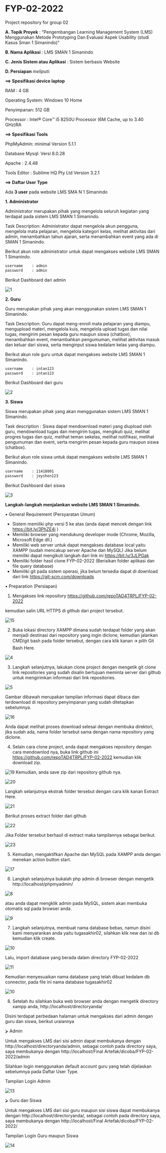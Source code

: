 # FYP-02-2022
Project repository for group 02

**A.  Topik Proyek**
: “Pengembangan Learning Management System (LMS) Menggunakan Metode Prototyping Dan Evaluasi Aspek Usability (studi Kasus Sman 1 Simanindo)”

**B. Nama Aplikasi**                : LMS SMAN 1 Simanindo

**C. Jenis Sistem atau Aplikasi**   :  Sistem berbasis Website

**D. Persiapan** *meliputi:*

**==>  Spesifikasi device laptop**

RAM : 4 GB 

Operating System: Windows 10 Home

Penyimpanan: 512 GB 

Processor 	: Intel® Core™ i5 8250U Processor (6M Cache, up to 3.40 GHz)RA 

**==>  Spesifikasi Tools** 

PhpMyAdmin: minimal Version 5.1.1

Database Mysql: Versi 8.0.28
 
Apache : 2.4.48

Tools Editor : Sublime HQ Pty Ltd Version 3.2.1



**==>  Daftar User Type** 


Ada **3 user** pada website LMS SMA N 1 Simanindo

**1.	Administrator**

Administrator merupakan pihak yang mengelola seluruh kegiatan yang terdapat pada sistem LMS SMAN 1 Simanindo.

Task Description: Administrator dapat mengelola akun pengguna, mengelola mata pelajaran, mengelola kategori kelas, melihat aktivitas dari admin, menambahkan tahun ajaran, serta menambahkan event yang ada di SMAN 1 Simanindo. 

Berikut akun role administrator untuk dapat mengakses website LMS SMAN 1 Simanindo.

```sh
username	: admin
password	: admin
```

Berikut Dashboard dari admin


![1](https://user-images.githubusercontent.com/71743279/184470161-48a41f65-b9b6-44c6-a7e9-c94b89d14728.png)


**2.	Guru**

Guru merupakan pihak yang akan menggunakan sistem LMS SMAN 1 Simanindo.

Task Description: Guru dapat meng-enroll mata pelajaran yang diampu, mengupload materi, mengelola kuis, mengelola upload tugas dan nilai tugas, mengirim pesan kepada guru maupun siswa (chatbox), menambahkan event, menambahkan pengumuman, melihat aktivitas masuk dan keluar dari siswa, serta menginput siswa kedalam kelas yang diampu.

Berikut akun role guru untuk dapat mengakses website LMS SMAN 1 Simanindo.

```sh
username	: intan123
password	: intan123
```
Berikut Dashboard dari guru

![2](https://user-images.githubusercontent.com/71743279/184470169-0bb81778-b71b-4a3d-91b6-40f9247bf6ce.png)


**3.	Siswa**

Siswa merupakan pihak yang akan menggunakan sistem LMS SMAN 1 Simanindo.

Task description : Siswa dapat mendownload materi yang diupload oleh guru, mendownload tugas dan mengirim tugas, mengikuti quiz, melihat progres tugas dan quiz, melihat teman sekelas, melihat notifikasi, melihat pengumuman dan event, serta mengirim pesan kepada guru maupun siswa (chatbox). 

Berikut akun role siswa untuk dapat mengakses website LMS SMAN 1 Simanindo.
```sh
username	: 11418001
password	: jeyshen123
```

Berikut Dashboard dari siswa

![3](https://user-images.githubusercontent.com/71743279/184470178-4230271d-1c3d-4e0d-a0e3-80585b23bac3.png)

**Langkah-langkah menjalankan website LMS SMAN 1 Simanindo.** 


▪	General Requirement (Persyaratan Umum)
-	Sistem memiliki php versi 5 ke atas (anda dapat mencek dengan link https://bit.ly/3PhZE4i )
-	Memiliki browser yang mendukung developer mode (Chrome, Mozilla, Microsoft Edge dll.)
-	Memiliki web server untuk dapat mengakses database local yaitu XAMPP (sudah mencakup server Apache dan MySQL) Jika belum memiliki dapat mengikuti langkah dari link ini https://bit.ly/3JLPGak 
-	Memiliki folder hasil clone FYP-02-2022 (Berisikan folder aplikasi dan file query database)
-	Memiliki git pada sistem operasi, jika belum tersedia dapat di download dari link https://git-scm.com/downloads


▪	 Preparation (Persiapan)
1.	Mengakses link repository https://github.com/repoTAD4TRPL/FYP-02-2022  

kemudian salin URL HTTPS di github dari project tersebut.

![15](https://user-images.githubusercontent.com/71743279/184470302-adaad389-3ba3-4e5b-9f93-6064fca22daa.png)





2.	Buka lokasi directory XAMPP dimana sudah terdapat folder yang akan menjadi destinasi dari repository yang ingin diclone, kemudian jalankan CMD/git bash pada folder tersebut, dengan cara klik kanan 🡪 pilih Git Bash Here. 

![4](https://user-images.githubusercontent.com/71743279/184470313-40c11d9e-6bec-4268-aba6-11c7da45f64e.png)


3.	Langkah selanjutnya, lakukan clone project dengan mengetik git clone link repositories yang sudah disalin bertujuan meminta server dari github untuk mengirimkan informasi dari link repositories. 

![5](https://user-images.githubusercontent.com/71743279/184470341-a423df0a-0330-417a-a867-c9c18d268596.png)




Gambar dibawah merupakan tampilan informasi dapat dibaca dan terdownload di repository penyimpanan yang sudah ditetapkan sebelumnya. 

![16](https://user-images.githubusercontent.com/71743279/184470356-e2823d53-1c6b-444b-a0bb-36684ae76405.png)


Anda dapat melihat proses download selesai dengan membuka direktori, jika sudah ada, nama folder tersebut sama dengan nama repository yang diclone. 


4.  Selain cara clone project, anda dapat mengakses repository dengan cara mendownlod nya, buka link github ini https://github.com/repoTAD4TRPL/FYP-02-2022 kemudian klik download zip.

![19](https://user-images.githubusercontent.com/71743279/184470927-325dab54-071e-48cb-8e5a-df662b839f69.png)
Kemudian, anda save zip dari repository github nya. 

![20](https://user-images.githubusercontent.com/71743279/184470948-15b28995-feae-4d8c-943c-465a6dd4c618.png)

Langkah selanjutnya ekstrak folder tersebut dengan cara klik kanan Extract Here. 

![21](https://user-images.githubusercontent.com/71743279/184470965-591b1ec1-abbb-4309-a103-8b8ee8eb27c5.png)

Berikut proses extract folder dari github

![22](https://user-images.githubusercontent.com/71743279/184470987-10b7c626-d415-4f31-b3fe-5c476e9be500.png)


Jika Folder tersebut berhasil di extract maka tampilannya sebagai berikut. 

![23](https://user-images.githubusercontent.com/71743279/184471003-e0da1764-650a-4812-9938-9768884b1d6d.png)


5.	Kemudian, mengaktifkan Apache dan MySQL pada XAMPP anda dengan menekan action button start. 

![17](https://user-images.githubusercontent.com/71743279/184470364-428dbac1-208e-49ca-978f-bc3106c259d2.png)



6.	Langkah selanjutnya bukalah php admin di browser dengan mengetik  http://localhost/phpmyadmin/ 

![8](https://user-images.githubusercontent.com/71743279/184470392-9839e491-89fd-4942-bf87-dbe3e293c9b0.png)

atau anda dapat mengklik admin pada MySQL, sistem akan membuka otomatis sql pada browser anda. 

![9](https://user-images.githubusercontent.com/71743279/184470376-93228547-04cc-42af-9376-23d08c8c4874.png)


 

7.	Langkah selanjutnya, membuat nama database bebas, namun disini kami menyarankan anda yaitu tugasakhir02, silahkan klik new dan isi db kemudian klik create.

![10](https://user-images.githubusercontent.com/71743279/184470515-40c883d6-d887-4952-9ebb-f87a4334dfc4.png)


Lalu, import database yang berada dalam directory FYP-02-2022

![11](https://user-images.githubusercontent.com/71743279/184470522-cbbbfae6-c0ec-4fbb-958c-481a0d48a33c.png)


Kemudian menyesuaikan nama database yang telah dibuat kedalam db connector, pada file ini nama database tugasakhir02 

![10](https://user-images.githubusercontent.com/71743279/184470407-8530958f-26e4-4c20-a57f-d2c89c45e87a.png)



8.	Setelah itu silahkan buka web browser anda dengan mengetik directory xampp anda, http://localhost/directoryanda/

Disini terdapat perbedaan halaman untuk mengakses dari admin dengan guru dan siswa, berikut uraiannya



⮚	Admin

Untuk mengakses LMS dari sisi admin dapat membukanya dengan http://localhost/directoryanda/admin, sebagai contoh pada directory saya, saya membukanya dengan http://localhost/Final Artefak/dicoba/FYP-02-2022/admin

Silahkan login menggunakan default account guru yang telah dijelaskan sebelumnya pada Daftar User Type. 

Tampilan Login Admin

![13](https://user-images.githubusercontent.com/71743279/184470430-9368590c-8e6b-4ec1-a51a-1c8681722c62.png)


 ⮚	Guru dan Siswa
 
Untuk mengakses LMS dari sisi guru maupun sisi siswa dapat membukanya dengan http://localhost/directoryanda/, sebagai contoh pada directory saya, saya membukanya dengan http://localhost/Final Artefak/dicoba/FYP-02-2022/ 

Tampilan Login Guru maupun Siswa

![14](https://user-images.githubusercontent.com/71743279/184470437-7ee66ac1-bc56-4380-bf08-fe3e8904f6e0.png)



